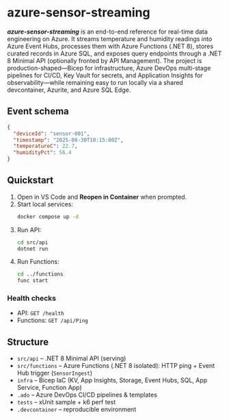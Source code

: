 
# azure-sensor-streaming

***azure-sensor-streaming***  is an end-to-end reference for real-time data engineering on Azure. It streams temperature and humidity readings into Azure Event Hubs, processes them with Azure Functions (.NET 8), stores curated records in Azure SQL, and exposes query endpoints through a .NET 8 Minimal API (optionally fronted by API Management). The project is production-shaped—Bicep for infrastructure, Azure DevOps multi-stage pipelines for CI/CD, Key Vault for secrets, and Application Insights for observability—while remaining easy to run locally via a shared devcontainer, Azurite, and Azure SQL Edge.

## Event schema
```json
{
  "deviceId": "sensor-001",
  "timestamp": "2025-08-30T10:15:00Z",
  "temperatureC": 22.7,
  "humidityPct": 56.4
}
```

## Quickstart
1. Open in VS Code and **Reopen in Container** when prompted.
2. Start local services:
   ```bash
   docker compose up -d
   ```
3. Run API:
   ```bash
   cd src/api
   dotnet run
   ```
4. Run Functions:
   ```bash
   cd ../functions
   func start
   ```

### Health checks
- API: `GET /health`
- Functions: `GET /api/Ping`

## Structure
- `src/api` – .NET 8 Minimal API (serving)
- `src/functions` – Azure Functions (.NET 8 isolated): HTTP ping + Event Hub trigger (`SensorIngest`)
- `infra` – Bicep IaC (KV, App Insights, Storage, Event Hubs, SQL, App Service, Function App)
- `.ado` – Azure DevOps CI/CD pipelines & templates
- `tests` – xUnit sample + k6 perf test
- `.devcontainer` – reproducible environment
